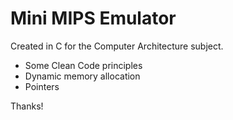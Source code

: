 # Mini MIPS Emulator
Created in C for the Computer Architecture subject.
 - Some Clean Code principles
 - Dynamic memory allocation
 - Pointers
   
Thanks!
